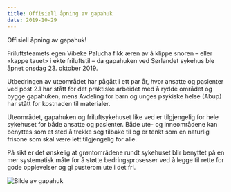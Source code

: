 ```yaml
---
title: Offisiell åpning av gapahuk
date: 2019-10-29
---
```


Offisiell åpning av gapahuk!

<!--more-->

Friluftsteamets egen Vibeke Palucha fikk æren av å klippe snoren – eller «kappe tauet» i ekte friluftstil – da gapahuken ved Sørlandet sykehus ble åpnet onsdag 23. oktober 2019. 

Utbedringen av uteområdet har pågått i ett par år, hvor ansatte og pasienter ved post 2.1 har stått for det praktiske arbeidet med å rydde området og bygge gapahuken, mens Avdeling for barn og unges psykiske helse (Abup) har stått for kostnaden til materialer.

Uteområdet, gapahuken og friluftsykehuset like ved er tilgjengelig for hele sykehuset for både ansatte og pasienter. Både ute- og inneområdene kan benyttes som et sted å trekke seg tilbake til og er tenkt som en naturlig frisone som skal være lett tilgjengelig for alle.

På sikt er det ønskelig at grøntområdene rundt sykehuset blir benyttet på en mer systematisk måte for å støtte bedringsprosesser ved å legge til rette for gode opplevelser og gi pusterom ute i det fri.

![Bilde av gapahuk](https://friluftsterapi.webnode.com/_files/200000286-3fc003fc03/%C3%85pning%20av%20gapahuk%201.jpg)